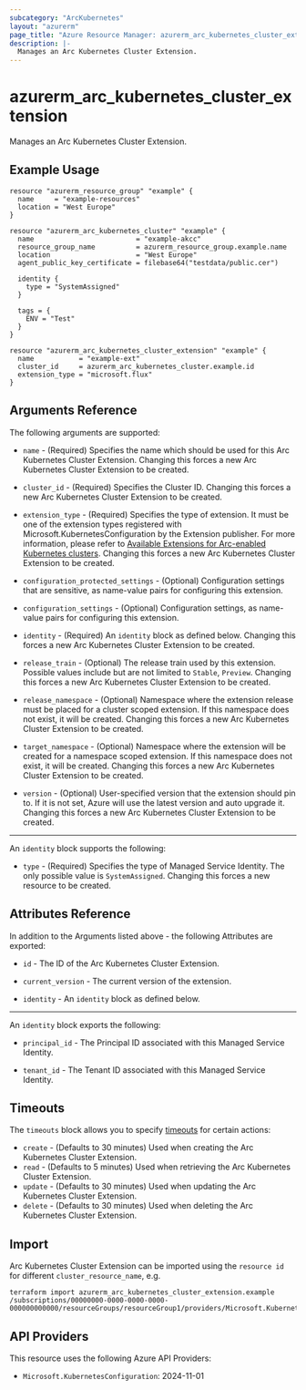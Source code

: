 ```yaml
---
subcategory: "ArcKubernetes"
layout: "azurerm"
page_title: "Azure Resource Manager: azurerm_arc_kubernetes_cluster_extension"
description: |-
  Manages an Arc Kubernetes Cluster Extension.
---
```


# azurerm_arc_kubernetes_cluster_extension

Manages an Arc Kubernetes Cluster Extension.

## Example Usage

```hcl
resource "azurerm_resource_group" "example" {
  name     = "example-resources"
  location = "West Europe"
}

resource "azurerm_arc_kubernetes_cluster" "example" {
  name                         = "example-akcc"
  resource_group_name          = azurerm_resource_group.example.name
  location                     = "West Europe"
  agent_public_key_certificate = filebase64("testdata/public.cer")

  identity {
    type = "SystemAssigned"
  }

  tags = {
    ENV = "Test"
  }
}

resource "azurerm_arc_kubernetes_cluster_extension" "example" {
  name           = "example-ext"
  cluster_id     = azurerm_arc_kubernetes_cluster.example.id
  extension_type = "microsoft.flux"
}
```

## Arguments Reference

The following arguments are supported:

* `name` - (Required) Specifies the name which should be used for this Arc Kubernetes Cluster Extension. Changing this forces a new Arc Kubernetes Cluster Extension to be created.

* `cluster_id` - (Required) Specifies the Cluster ID. Changing this forces a new Arc Kubernetes Cluster Extension to be created.

* `extension_type` - (Required) Specifies the type of extension. It must be one of the extension types registered with Microsoft.KubernetesConfiguration by the Extension publisher. For more information, please refer to [Available Extensions for Arc-enabled Kubernetes clusters](https://learn.microsoft.com/en-us/azure/azure-arc/kubernetes/extensions-release). Changing this forces a new Arc Kubernetes Cluster Extension to be created.

* `configuration_protected_settings` - (Optional) Configuration settings that are sensitive, as name-value pairs for configuring this extension.

* `configuration_settings` - (Optional) Configuration settings, as name-value pairs for configuring this extension.

* `identity` - (Required) An `identity` block as defined below. Changing this forces a new Arc Kubernetes Cluster Extension to be created.

* `release_train` - (Optional) The release train used by this extension. Possible values include but are not limited to `Stable`, `Preview`. Changing this forces a new Arc Kubernetes Cluster Extension to be created.

* `release_namespace` - (Optional) Namespace where the extension release must be placed for a cluster scoped extension. If this namespace does not exist, it will be created. Changing this forces a new Arc Kubernetes Cluster Extension to be created.

* `target_namespace` - (Optional) Namespace where the extension will be created for a namespace scoped extension. If this namespace does not exist, it will be created. Changing this forces a new Arc Kubernetes Cluster Extension to be created.

* `version` - (Optional) User-specified version that the extension should pin to. If it is not set, Azure will use the latest version and auto upgrade it. Changing this forces a new Arc Kubernetes Cluster Extension to be created.

---

An `identity` block supports the following:

* `type` - (Required) Specifies the type of Managed Service Identity. The only possible value is `SystemAssigned`. Changing this forces a new resource to be created.

## Attributes Reference

In addition to the Arguments listed above - the following Attributes are exported:

* `id` - The ID of the Arc Kubernetes Cluster Extension.

* `current_version` - The current version of the extension.

* `identity` - An `identity` block as defined below.

---

An `identity` block exports the following:

* `principal_id` - The Principal ID associated with this Managed Service Identity.

* `tenant_id` - The Tenant ID associated with this Managed Service Identity.

## Timeouts

The `timeouts` block allows you to specify [timeouts](https://www.terraform.io/docs/configuration/resources.html#timeouts) for certain actions:

* `create` - (Defaults to 30 minutes) Used when creating the Arc Kubernetes Cluster Extension.
* `read` - (Defaults to 5 minutes) Used when retrieving the Arc Kubernetes Cluster Extension.
* `update` - (Defaults to 30 minutes) Used when updating the Arc Kubernetes Cluster Extension.
* `delete` - (Defaults to 30 minutes) Used when deleting the Arc Kubernetes Cluster Extension.

## Import

Arc Kubernetes Cluster Extension can be imported using the `resource id` for different `cluster_resource_name`, e.g.

```shell
terraform import azurerm_arc_kubernetes_cluster_extension.example /subscriptions/00000000-0000-0000-0000-000000000000/resourceGroups/resourceGroup1/providers/Microsoft.Kubernetes/connectedClusters/cluster1/providers/Microsoft.KubernetesConfiguration/extensions/extension1
```

## API Providers
<!-- This section is generated, changes will be overwritten -->
This resource uses the following Azure API Providers:

* `Microsoft.KubernetesConfiguration`: 2024-11-01

